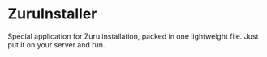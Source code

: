 ZuruInstaller
=============

Special application for Zuru installation, packed in one lightweight file. Just put it on your server and run.
